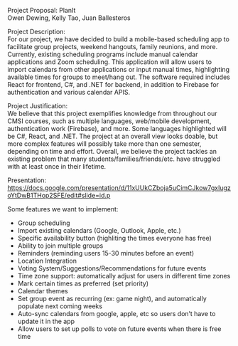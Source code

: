 Project Proposal: PlanIt <br/>
Owen Dewing, Kelly Tao, Juan Ballesteros <br/>

Project Description: <br/>
For our project, we have decided to build a mobile-based scheduling app to facilitate group projects, weekend hangouts, family reunions, and more. Currently, existing scheduling programs include manual calendar applications and Zoom scheduling. This application will allow users to import calendars from other applications or input manual times, highlighting available times for groups to meet/hang out. The software required includes React for frontend, C#, and .NET for backend, in addition to Firebase for authentication and various calendar APIS. <br/>

Project Justification: <br/>
We believe that this project exemplifies knowledge from throughout our CMSI courses, such as multiple languages, web/mobile development, authentication work (Firebase), and more. Some languages highlighted will be C#, React, and .NET. The project at an overall view looks doable, but more complex features will possibly take more than one semester, depending on time and effort. Overall, we believe the project tackles an existing problem that many students/families/friends/etc. have struggled with at least once in their lifetime. <br/>

Presentation: <br/>
https://docs.google.com/presentation/d/11xUUkCZboja5uCimCJkow7gxIugzoYtDwB1THop2SFE/edit#slide=id.p

Some features we want to implement:
- Group scheduling
- Import existing calendars (Google, Outlook, Apple, etc.)
- Specific availability button (highliting the times everyone has free)
- Ability to join multiple groups
- Reminders (reminding users 15-30 minutes before an event)
- Location Integration
- Voting System/Suggestions/Recommendations for future events
- Time zone support: automatically adjust for users in different time zones
- Mark certain times as preferred (set priority)
- Calendar themes
- Set group event as recurring (ex: game night), and automatically populate next coming weeks
- Auto-sync calendars from google, apple, etc so users don’t have to update it in the app
- Allow users to set up polls to vote on future events when there is free time

